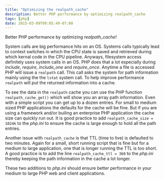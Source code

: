 ```yaml
---
title: "Optimizing the realpath_cache"
description: Better PHP performance by optimizing realpath_cache
tags: [php]
date: 2015-03-09T09:05:49-07:00
---
```

Better PHP performance by optimizing *realpath_cache*!

System calls are big performance hits on an OS.  Systems calls typically lead to context switches in which the CPU state is saved and retrieved during which kernal code in the CPU pipeline.  Anyways, filesystem access definitely uses system calls in an OS.  PHP does that a lot especially during *include*, *require*, *include_one* and *require_once*.  Anytime a file is accessed PHP will issue a `realpath` call.  This call asks the system for path information mainly using the the `lstat` system call.  To help improve performance `realpath` will put the returned information into a cache.

To see the data in the `realpath` cache you can use the PHP function `realpath_cache_get()` which will show you an array path information.  Even with a simple script you can get up to a dozen entries.  For small to medium sized PHP applications the defaults for the cache will be fine.  But if you are using a framework and/or builing an enterprise PHP application the cache size can quickly run out.  It is good practice to add `realpath_cache_size = 1024k` to the *php.ini* to ensure the cache is large enough to hold all the path entries.

Another issue with `realpath_cache` is that TTL (time to live) is defaulted to two minutes.  Again for a small, short running script that is fine but for a medium to large application, one that is longer running the TTL is too short.  A good practice is to add the line `realpath_cache_ttl = 360` to the *php.ini* thereby keeping the path information in the cache a lot longer.

These two additions to *php.ini* should ensure better performance in your medium to large PHP web and client applications.  